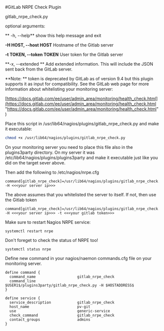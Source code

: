 #GitLab NRPE Check Plugin

gitlab_nrpe_check.py

optional arguments:

 ** -h, --help**            show this help message and exit

  **-H HOST, --host HOST**  Hostname of the Gitlab server

  **-t TOKEN, --token TOKEN** User token for the Gitlab server

  **-x, --extended **       Add extended information. This will include the JSON sent back from the GitLab server.

**Note: ** token is deprecated by GitLab as of version 9.4 but this plugin supports it as input for compatibility. See the GitLab web page for more information about whitelisting your monitoring server:

[https://docs.gitlab.com/ee/user/admin_area/monitoring/health_check.html](https://docs.gitlab.com/ee/user/admin_area/monitoring/health_check.html "https://docs.gitlab.com/ee/user/admin_area/monitoring/health_check.html")

Place this script in /usr/lib64/nagios/plugins/gitlab_nrpe_check.py and make it executable:

```bash
chmod +x /usr/lib64/nagios/plugins/gitlab_nrpe_check.py
```

On your monitoring server you need to place this file also in the plugins3party directory. On my server it was /etc/lib64/nagios/plugins/plugins3party and make it executable just like you did on the target sever above.

Then add the following to /etc/nagios/nrpe.cfg

    command[gitlab_nrpe_check]=/usr/lib64/nagios/plugins/gitlab_nrpe_check.py -H <<<your server ip>>>

The above assumes that you whitelisted the server to itself. If not, then use the Gitlab token

    command[gitlab_nrpe_check]=/usr/lib64/nagios/plugins/gitlab_nrpe_check.py -H <<<your server ip>>> -t <<<your gitlab token>>>

Make sure to restart Nagios NRPE service:

    systemctl restart nrpe

Don't foreget to check the status of NRPE too!

    systemctl status nrpe

Define new command in your nagios/naemon commands.cfg file on your monitoring server.

    define command {
      command_name                   gitlab_nrpe_check
      command_line                   $USER1$/plugins3party/gitlab_nrpe_check.py -H $HOSTADDRESS$
    }

    define service {
      service_description            gitlab_nrpe_check
      host_name                      pv-git
      use                            generic-service
      check_command                  gitlab_nrpe_check
      contact_groups                 admins
    }
